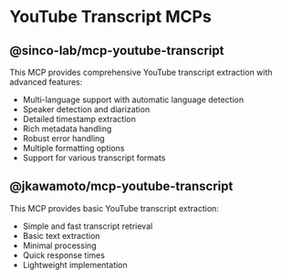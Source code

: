 # YouTube Transcript MCPs

## @sinco-lab/mcp-youtube-transcript
This MCP provides comprehensive YouTube transcript extraction with advanced features:
- Multi-language support with automatic language detection
- Speaker detection and diarization
- Detailed timestamp extraction
- Rich metadata handling
- Robust error handling
- Multiple formatting options
- Support for various transcript formats

## @jkawamoto/mcp-youtube-transcript
This MCP provides basic YouTube transcript extraction:
- Simple and fast transcript retrieval
- Basic text extraction
- Minimal processing
- Quick response times
- Lightweight implementation 